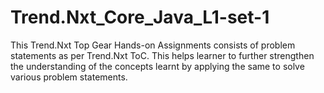 # Trend.Nxt_Core_Java_L1-set-1
This Trend.Nxt Top Gear Hands-on Assignments consists of problem statements as per Trend.Nxt ToC.
This helps learner to further strengthen the understanding of the concepts learnt by applying the same to solve various problem statements.
